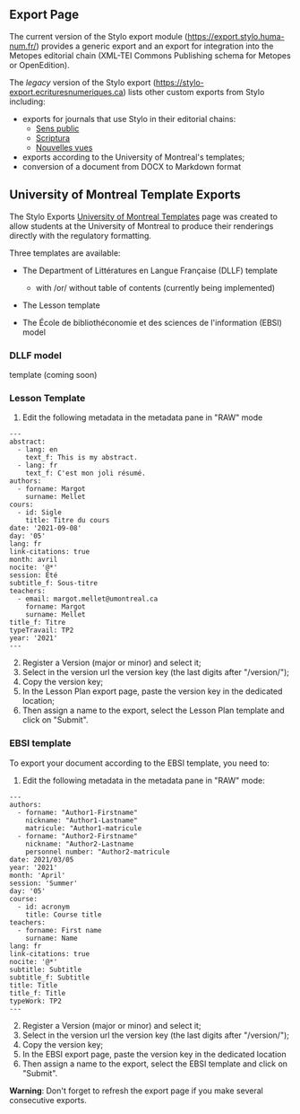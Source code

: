 ## Export Page 

The current version of the Stylo export module (https://export.stylo.huma-num.fr/) provides a generic export and an export for integration into the Metopes editorial chain (XML-TEI Commons Publishing schema for Metopes or OpenEdition).

The *legacy* version of the Stylo export (https://stylo-export.ecrituresnumeriques.ca) lists other custom exports from Stylo including:

- exports for journals that use Stylo in their editorial chains: 
     - [Sens public](http://sens-public.org/)
     - [Scriptura](https://www.facebook.com/RevueScriptura/)
     - [Nouvelles vues](https://nouvellesvues.org/presentation-de-la-revue/)
- exports according to the University of Montreal's templates;
- conversion of a document from DOCX to Markdown format

## University of Montreal Template Exports 

The Stylo Exports [University of Montreal Templates](https://stylo-export.ecrituresnumeriques.ca/exportudem.html) page was created to allow students at the University of Montreal to produce their renderings directly with the regulatory formatting. 

Three templates are available: 

- The Department of Littératures en Langue Française (DLLF) template
  - with /or/ without table of contents (currently being implemented)

- The Lesson template 

- The École de bibliothéconomie et des sciences de l'information (EBSI) model

### DLLF model
template (coming soon)

### Lesson Template

1. Edit the following metadata in the metadata pane in "RAW" mode

```
---
abstract:
  - lang: en
    text_f: This is my abstract.
  - lang: fr
    text_f: C'est mon joli résumé.
authors:
  - forname: Margot
    surname: Mellet
cours:
  - id: Sigle
    title: Titre du cours
date: '2021-09-08'
day: '05'
lang: fr
link-citations: true
month: avril
nocite: '@*'
session: Été
subtitle_f: Sous-titre
teachers:
  - email: margot.mellet@umontreal.ca
    forname: Margot
    surname: Mellet
title_f: Titre
typeTravail: TP2
year: '2021'
---
```
2. Register a Version (major or minor) and select it;
3. Select in the version url the version key (the last digits after "/version/");
4. Copy the version key;
5. In the Lesson Plan export page, paste the version key in the dedicated location;
6. Then assign a name to the export, select the Lesson Plan template and click on "Submit".

### EBSI template 

To export your document according to the EBSI template, you need to: 

1. Edit the following metadata in the metadata pane in "RAW" mode:

```
---
authors:
  - forname: "Author1-Firstname"
    nickname: "Author1-Lastname"
    matricule: "Author1-matricule
  - forname: "Author2-Firstname"
    nickname: "Author2-Lastname
    personnel number: "Author2-matricule
date: 2021/03/05
year: '2021'
month: 'April'
session: 'Summer'
day: '05'
course:
  - id: acronym
    title: Course title
teachers: 
  - forname: First name
    surname: Name
lang: fr
link-citations: true
nocite: '@*'
subtitle: Subtitle
subtitle_f: Subtitle
title: Title
title_f: Title
typeWork: TP2
---
```

2. Register a Version (major or minor) and select it;
3. Select in the version url the version key (the last digits after "/version/");
4. Copy the version key;
5. In the EBSI export page, paste the version key in the dedicated location
6. Then assign a name to the export, select the EBSI template and click on "Submit".

**Warning**: Don't forget to refresh the export page if you make several consecutive exports. 
